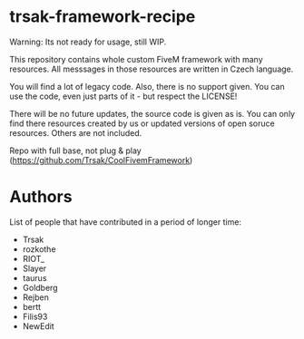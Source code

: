 # trsak-framework-recipe

Warning: Its not ready for usage, still WIP.

This repository contains whole custom FiveM framework with many resources. 
All messsages in those resources are written in Czech language.  
 
You will find a lot of legacy code. Also, there is no support given. 
You can use the code, even just parts of it - but respect the LICENSE!  
  
There will be no future updates, the source code is given as is. 
You can only find there resources created by us or updated versions of open soruce resources. Others are not included.

Repo with full base, not plug & play (https://github.com/Trsak/CoolFivemFramework)

# Authors

List of people that have contributed in a period of longer time:

* Trsak
* rozkothe
* RIOT_
* Slayer
* taurus
* Goldberg
* Rejben
* bertt
* Filis93
* NewEdit
